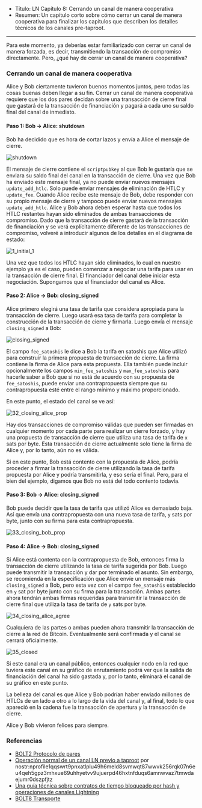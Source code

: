 - Título: LN Capítulo 8: Cerrando un canal de manera cooperativa
- Resumen: Un capítulo corto sobre cómo cerrar un canal de manera cooperativa para finalizar los capítulos que describen los detalles técnicos de los canales pre-taproot.

---

Para este momento, ya deberías estar familiarizado con cerrar un canal de manera forzada, es decir, transmitiendo la transacción de compromiso directamente. Pero, ¿qué hay de cerrar un canal de manera cooperativa?

### Cerrando un canal de manera cooperativa

Alice y Bob ciertamente tuvieron buenos momentos juntos, pero todas las cosas buenas deben llegar a su fin. Cerrar un canal de manera cooperativa requiere que los dos pares decidan sobre una transacción de cierre final que gastará de la transacción de financiación y pagará a cada uno su saldo final del canal de inmediato.

#### Paso 1: Bob -> Alice: shutdown

Bob ha decidido que es hora de cortar lazos y envía a Alice el mensaje de cierre.

![shutdown](https://cdn.satellite.earth/c426f513d9ee71c22851c630a785342bcde0da7657817a766f51ad779b235271.png)

El mensaje de cierre contiene el `scriptpubkey` al que Bob le gustaría que se enviara su saldo final del canal en la transacción de cierre. Una vez que Bob ha enviado este mensaje final, ya no puede enviar nuevos mensajes `update_add_htlc`. Solo puede enviar mensajes de eliminación de HTLC y `update_fee`. Cuando Alice recibe este mensaje de Bob, debe responder con su propio mensaje de cierre y tampoco puede enviar nuevos mensajes `update_add_htlc`. Alice y Bob ahora deben esperar hasta que todos los HTLC restantes hayan sido eliminados de ambas transacciones de compromiso. Dado que la transacción de cierre gastará de la transacción de financiación y se verá explícitamente diferente de las transacciones de compromiso, volveré a introducir algunos de los detalles en el diagrama de estado:

![1_initial_1](https://cdn.satellite.earth/96ea96228ee4ba11199405503b1ad5e0c3c07e913bafd7b0217f0b35197d14d1.png)

Una vez que todos los HTLC hayan sido eliminados, lo cual en nuestro ejemplo ya es el caso, pueden comenzar a negociar una tarifa para usar en la transacción de cierre final. El financiador del canal debe iniciar esta negociación. Supongamos que el financiador del canal es Alice.

#### Paso 2: Alice -> Bob: closing_signed

Alice primero elegirá una tasa de tarifa que considera apropiada para la transacción de cierre. Luego usará esa tasa de tarifa para completar la construcción de la transacción de cierre y firmarla. Luego envía el mensaje `closing_signed` a Bob:

![closing_signed](https://cdn.satellite.earth/d2163f54634661a04d0bf6b48253893ca793c32cee962bdb26f0a0a6255f3b8c.png)

El campo `fee_satoshis` le dice a Bob la tarifa en satoshis que Alice utilizó para construir la primera propuesta de transacción de cierre. La firma contiene la firma de Alice para esta propuesta. Ella también puede incluir opcionalmente los campos `min_fee_satoshis` y `max_fee_satoshis` para hacerle saber a Bob que si no está de acuerdo con su propuesta de `fee_satoshis`, puede enviar una contrapropuesta siempre que su contrapropuesta esté entre el rango mínimo y máximo proporcionado.

En este punto, el estado del canal se ve así:

![32_closing_alice_prop](https://cdn.satellite.earth/362b08699664bc07019932d815081b9dd4656f4219b668e6c4f77569048d7a09.png)

Hay dos transacciones de compromiso válidas que pueden ser firmadas en cualquier momento por cada parte para realizar un cierre forzado, y hay una propuesta de transacción de cierre que utiliza una tasa de tarifa de `x` sats por byte. Esta transacción de cierre actualmente solo tiene la firma de Alice y, por lo tanto, aún no es válida.

Si en este punto, Bob está contento con la propuesta de Alice, podría proceder a firmar la transacción de cierre utilizando la tasa de tarifa propuesta por Alice y podría transmitirla, y eso sería el final. Pero, para el bien del ejemplo, digamos que Bob no está del todo contento todavía.

#### Paso 3: Bob -> Alice: closing_signed

Bob puede decidir que la tasa de tarifa que utilizó Alice es demasiado baja. Así que envía una contrapropuesta con una nueva tasa de tarifa, `y` sats por byte, junto con su firma para esta contrapropuesta.

![33_closing_bob_prop](https://cdn.satellite.earth/5fc6c7973fda63eb972347d82302d0ec5cb6ee095ce32d5af7ecc7122a626dd8.png)

#### Paso 4: Alice -> Bob: closing_signed

Si Alice está contenta con la contrapropuesta de Bob, entonces firma la transacción de cierre utilizando la tasa de tarifa sugerida por Bob. Luego puede transmitir la transacción y dar por terminado el asunto. Sin embargo, se recomienda en la especificación que Alice envíe un mensaje más `closing_signed` a Bob, pero esta vez con el campo `fee_satoshis` establecido en `y` sat por byte junto con su firma para la transacción. Ambas partes ahora tendrán ambas firmas requeridas para transmitir la transacción de cierre final que utiliza la tasa de tarifa de `y` sats por byte.

![34_closing_alice_agree](https://cdn.satellite.earth/660b1dfa2d15557f189c74a9be25ddf722f2e5094709a93c81c85d0114d53813.png)

Cualquiera de las partes o ambas pueden ahora transmitir la transacción de cierre a la red de Bitcoin. Eventualmente será confirmada y el canal se cerrará oficialmente.

![35_closed](https://cdn.satellite.earth/9277334bc72854e910ca6154ea2a05098ebc085e9484dbe209984d25a0f1db1c.png)

Si este canal era un canal público, entonces cualquier nodo en la red que tuviera este canal en su gráfico de enrutamiento podrá ver que la salida de financiación del canal ha sido gastada y, por lo tanto, eliminará el canal de su gráfico en este punto.

La belleza del canal es que Alice y Bob podrían haber enviado millones de HTLCs de un lado a otro a lo largo de la vida del canal y, al final, todo lo que apareció en la cadena fue la transacción de apertura y la transacción de cierre.

Alice y Bob vivieron felices para siempre.

### Referencias

- [BOLT2 Protocolo de pares](https://github.com/lightning/bolts/blob/master/02-peer-protocol.md)
- [Operación normal de un canal LN previo a taproot](https://ellemouton.com/posts/normal-operation-pre-taproot/) por nostr:nprofile1qqswrt9pnxatlplu49h6meld8svmwqt87wwvk256rqk07n6eu4qeh5gpz3mhxue69uhhyetvv9ujuerpd46hxtnfduqs6amnwvaz7tmwdaejumr0dszpfjtz
- [Una guía técnica sobre contratos de tiempo bloqueado por hash y operaciones de canales Lightning](https://lightning.engineering/posts/2023-06-28-channel-normal-op/)
- [BOLT8 Transporte](https://github.com/lightning/bolts/blob/master/08-transport.md)
